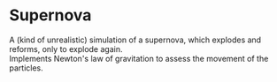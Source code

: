 # Supernova

A (kind of unrealistic) simulation of a supernova, which explodes and reforms, only to explode again. <br/>
Implements Newton's law of gravitation to assess the movement of the particles.

